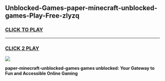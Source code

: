 
## Unblocked-Games-paper-minecraft-unblocked-games-Play-Free-zlyzq
<h3>
<a href="https://premium76.site?title=paper-minecraft-unblocked-games&ref=17A">CLICK TO PLAY</a></h3>
<hr>

<h3>
<a href="https://premium76.site?title=paper-minecraft-unblocked-games&ref=17A">CLICK 2 PLAY</a>
  
</h3>

<a href="https://premium76.site?title=paper-minecraft-unblocked-games&ref=17A"><img src="https://clearcache.store/games.png"></a>


**paper-minecraft-unblocked-games games unblocked: Your Gateway to Fun and Accessible Online Gaming**
